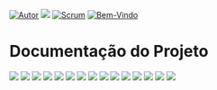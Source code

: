 [![Autor](https://img.shields.io/badge/Autor-joao-red.svg)](https://www.linkedin.com/in/jo%C3%A3o-victor-soares-saraiva-7a51481b4/) [![](https://img.shields.io/badge/python-3.7+-blue.svg)](https://www.python.org/downloads/release/python-365/) [![Scrum](https://img.shields.io/badge/Licença-Scrum-blue.svg)](https://certiprof.com/pages/scrum-foundations-professional-certificate-sfpc-ptbr) [![Bem-Vindo](https://img.shields.io/badge/Contribuição-welcome-brightgreen.svg?style=flat)](https://github.com/Joao-Victor-Soares)

# Documentação do Projeto
![](Documentacao/imagens/1.png)
![](Documentacao/imagens/2.png)
![](Documentacao/imagens/3.png)
![](Documentacao/imagens/4.png)
![](Documentacao/imagens/5.png)
![](Documentacao/imagens/6.png)
![](Documentacao/imagens/7.png)
![](Documentacao/imagens/8.png)
![](Documentacao/imagens/9.png)
![](Documentacao/imagens/10.png)
![](Documentacao/imagens/11.png)
![](Documentacao/imagens/12.png)
![](Documentacao/imagens/13.png)
![](Documentacao/imagens/14.png)
![](Documentacao/imagens/15.png)
